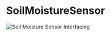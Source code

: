 # SoilMoistureSensor
![Soil Moisture Sensor Interfacing](https://github.com/ReuAzel181/SoilMoistureSensor/raw/9a9bf0116b21ae88c4933070274ec4e87c51e5f4/Soil%20Moisture%20Sensor%20Interfacing.png)
